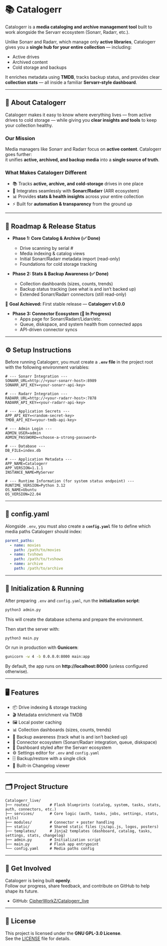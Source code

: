 # 📚 Catalogerr  

Catalogerr is a **media cataloging and archive management tool** built to work alongside the Servarr ecosystem (Sonarr, Radarr, etc.).  

Unlike Sonarr and Radarr, which manage only **active libraries**, Catalogerr gives you a **single hub for your entire collection** — including:  
- Active drives  
- Archived content  
- Cold storage and backups  

It enriches metadata using **TMDB**, tracks backup status, and provides clear **collection stats** — all inside a familiar **Servarr-style dashboard**.  

---

## 🌟 About Catalogerr  

Catalogerr makes it easy to know where everything lives — from active drives to cold storage — while giving you **clear insights and tools** to keep your collection healthy.  

### Our Mission  
Media managers like Sonarr and Radarr focus on **active content**. Catalogerr goes further:  
it unifies **active, archived, and backup media** into a **single source of truth**.  

### What Makes Catalogerr Different  
- 📚 Tracks **active, archive, and cold-storage** drives in one place  
- 🔗 Integrates seamlessly with **Sonarr/Radarr** (ARR ecosystem)  
- 📊 Provides **stats & health insights** across your entire collection  
- ⚡ Built for **automation & transparency** from the ground up  

---

## 🚀 Roadmap & Release Status  

- **Phase 1: Core Catalog & Archive (✅ Done)**  
  - Drive scanning by serial #  
  - Media indexing & catalog views  
  - Initial Sonarr/Radarr metadata import (read-only)  
  - Foundations for cold storage tracking  

- **Phase 2: Stats & Backup Awareness (✅ Done)**  
  - Collection dashboards (sizes, counts, trends)  
  - Backup status tracking (see what is and isn’t backed up)  
  - Extended Sonarr/Radarr connectors (still read-only)  

🎉 **Goal Achieved:** First stable release — **Catalogerr v1.0.0**  

- **Phase 3: Connector Ecosystem (🚧 In Progress)**  
  - Apps page for Sonarr/Radarr/Lidarr/etc.  
  - Queue, diskspace, and system health from connected apps  
  - API-driven connector syncs  

---

## ⚙️ Setup Instructions  

Before running Catalogerr, you must create a **`.env` file** in the project root with the following environment variables:  

```env
# --- Sonarr Integration ---
SONARR_URL=http://<your-sonarr-host>:8989
SONARR_API_KEY=<your-sonarr-api-key>

# --- Radarr Integration ---
RADARR_URL=http://<your-radarr-host>:7878
RADARR_API_KEY=<your-radarr-api-key>

# --- Application Secrets ---
APP_API_KEY=<random-secret-key>
TMDB_API_KEY=<your-tmdb-api-key>

# --- Admin Login ---
ADMIN_USER=admin
ADMIN_PASSWORD=<choose-a-strong-password>

# --- Database ---
DB_FILE=index.db

# --- Application Metadata ---
APP_NAME=Catalogerr
APP_VERSION=1.1.1
INSTANCE_NAME=MyServer

# --- Runtime Information (for system status endpoint) ---
RUNTIME_VERSION=Python 3.12
OS_NAME=Ubuntu
OS_VERSION=22.04
```

---

## 📂 config.yaml  

Alongside `.env`, you must also create a **`config.yaml`** file to define which media paths Catalogerr should index:  

```yaml
parent_paths:
  - name: movies
    path: /path/to/movies
  - name: tvshows
    path: /path/to/tvshows
  - name: archive
    path: /path/to/archive
```

---

## 🚀 Initialization & Running  

After preparing `.env` and `config.yaml`, run the **initialization script**:  

```bash
python3 admin.py
```

This will create the database schema and prepare the environment.  

Then start the server with:  

```bash
python3 main.py
```

Or run in production with **Gunicorn**:  

```bash
gunicorn -w 4 -b 0.0.0.0:8000 main:app
```

By default, the app runs on **http://localhost:8000** (unless configured otherwise).  

---

## 🖥️ Features  

- 📦 Drive indexing & storage tracking  
- 🎬 Metadata enrichment via TMDB  
- 🖼️ Local poster caching  
- 📊 Collection dashboards (sizes, counts, trends)  
- 💾 Backup awareness (track what is and isn’t backed up)  
- 🔌 Connector ecosystem (Sonarr/Radarr integration, queue, diskspace)  
- 📑 Dashboard styled after the Servarr ecosystem  
- ⚙️ Settings editor for `.env` and `config.yaml`  
- 🗄️ Backup/restore with a single click  
- 📜 Built-in Changelog viewer  

---

## 🗂️ Project Structure  

```
Catalogerr_live/
├── routes/         # Flask blueprints (catalog, system, tasks, stats, auth, connectors, etc.)
├── services/       # Core logic (auth, tasks, jobs, settings, stats, utils)
├── modules/        # Connector + poster handling
├── static/         # Shared static files (js/api.js, logos, posters)
├── templates/      # Jinja2 templates (dashboard, catalog, tasks, settings, stats, changelog)
├── admin.py        # Initialization script
├── main.py         # Flask app entrypoint
└── config.yaml     # Media paths config
```

---

## 🤝 Get Involved  

Catalogerr is being built **openly**.  
Follow our progress, share feedback, and contribute on GitHub to help shape its future.  

- GitHub: [CipherWorkZ/Catalogerr_live](https://github.com/CipherWorkZ/Catalogerr_live)  

---

## 📄 License  

This project is licensed under the **GNU GPL-3.0 License**.  
See the [LICENSE](LICENSE) file for details.  
